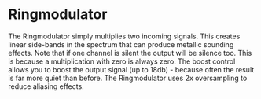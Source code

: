# Ringmodulator

The Ringmodulator simply multiplies two incoming signals. This creates
linear side-bands in the spectrum that can produce metallic sounding
effects. Note that if one channel is silent the output will be silence
too. This is because a multiplication with zero is always zero. The
boost control allows you to boost the output signal (up to 18db) -
because often the result is far more quiet than before. The
Ringmodulator uses 2x oversampling to reduce aliasing effects.
